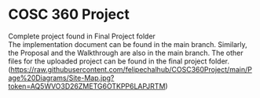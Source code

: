# COSC 360 Project  
Complete project found in Final Project folder  
The implementation document can be found in the main branch. Similarly, the Proposal and the Walkthrough are also in the main branch. The other files for the uploaded project can be found in the final project folder. 
(https://raw.githubusercontent.com/felipechalhub/COSC360Project/main/Page%20Diagrams/Site-Map.jpg?token=AQ5WVO3D26ZMETG6OTKPP6LAPJRTM)
